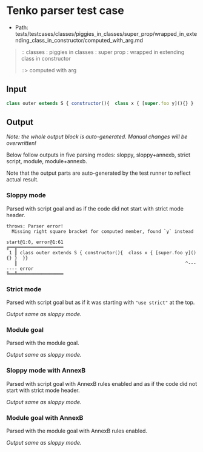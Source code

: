 # Tenko parser test case

- Path: tests/testcases/classes/piggies_in_classes/super_prop/wrapped_in_extending_class_in_constructor/computed_with_arg.md

> :: classes : piggies in classes : super prop : wrapped in extending class in constructor
>
> ::> computed with arg

## Input

`````js
class outer extends S { constructor(){  class x { [super.foo y](){} }  }}
`````

## Output

_Note: the whole output block is auto-generated. Manual changes will be overwritten!_

Below follow outputs in five parsing modes: sloppy, sloppy+annexb, strict script, module, module+annexb.

Note that the output parts are auto-generated by the test runner to reflect actual result.

### Sloppy mode

Parsed with script goal and as if the code did not start with strict mode header.

`````
throws: Parser error!
  Missing right square bracket for computed member, found `y` instead

start@1:0, error@1:61
╔══╦═════════════════
 1 ║ class outer extends S { constructor(){  class x { [super.foo y](){} }  }}
   ║                                                              ^------- error
╚══╩═════════════════

`````

### Strict mode

Parsed with script goal but as if it was starting with `"use strict"` at the top.

_Output same as sloppy mode._

### Module goal

Parsed with the module goal.

_Output same as sloppy mode._

### Sloppy mode with AnnexB

Parsed with script goal with AnnexB rules enabled and as if the code did not start with strict mode header.

_Output same as sloppy mode._

### Module goal with AnnexB

Parsed with the module goal with AnnexB rules enabled.

_Output same as sloppy mode._
